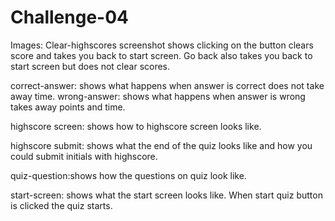 # Challenge-04
Images: Clear-highscores screenshot shows clicking on the button clears score and takes you back to start screen. Go back also takes you back to start screen but does not clear scores.

correct-answer: shows what happens when answer is correct does not take away time.
wrong-answer: shows what happens when answer is wrong takes away points and time.

highscore screen: shows how to highscore screen looks like.

highscore submit: shows what the end of the quiz looks like and how you could submit initials with highscore.

quiz-question:shows how the questions on quiz look like.

start-screen: shows what the start screen looks like. When start quiz button is clicked the quiz starts.